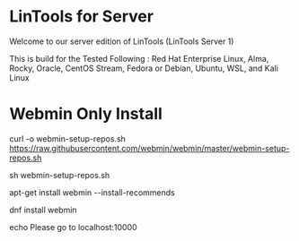 # LinTools for Server
Welcome to our server edition of LinTools (LinTools Server 1)

This is build for the Tested Following : Red Hat Enterprise Linux, Alma, Rocky, Oracle, CentOS Stream, Fedora or Debian, Ubuntu, WSL, and Kali Linux

# Webmin Only Install

curl -o webmin-setup-repos.sh https://raw.githubusercontent.com/webmin/webmin/master/webmin-setup-repos.sh

sh webmin-setup-repos.sh

apt-get install webmin --install-recommends

dnf install webmin

echo Please go to localhost:10000
